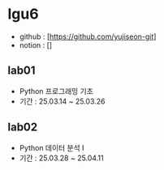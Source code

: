 # lgu6

- github : [https://github.com/yujiseon-git]
- notion : []

## lab01
- Python 프로그래밍 기초
- 기간 : 25.03.14 ~ 25.03.26

## lab02
- Python 데이터 분석 I
- 기간 : 25.03.28 ~ 25.04.11